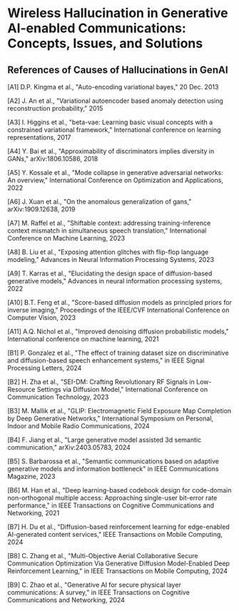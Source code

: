# Wireless Hallucination in Generative AI-enabled Communications: Concepts, Issues, and Solutions
## References of Causes of Hallucinations in GenAI
[A1] D.P. Kingma et al., "Auto-encoding variational bayes," 20 Dec. 2013

[A2] J. An et al., "Variational autoencoder based anomaly detection using reconstruction probability," 2015

[A3] I. Higgins et al., "beta-vae: Learning basic visual concepts with a constrained variational framework," International conference on learning representations, 2017

[A4] Y. Bai et al., "Approximability of discriminators implies diversity in GANs," arXiv:1806.10586, 2018

[A5] Y. Kossale et al., "Mode collapse in generative adversarial networks: An overview," International Conference on Optimization and Applications, 2022

[A6] J. Xuan et al., "On the anomalous generalization of gans," arXiv:1909.12638, 2019

[A7] M. Raffel et al., "Shiftable context: addressing training-inference context mismatch in simultaneous speech translation," International Conference on Machine Learning, 2023

[A8] B. Liu et al., "Exposing attention glitches with flip-flop language modeling," Advances in Neural Information Processing Systems, 2023

[A9] T. Karras et al., "Elucidating the design space of diffusion-based generative models," Advances in neural information processing systems, 2022

[A10] B.T. Feng et al., "Score-based diffusion models as principled priors for inverse imaging," Proceedings of the IEEE/CVF International Conference on Computer Vision, 2023

[A11] A.Q. Nichol et al., "Improved denoising diffusion probabilistic models," International conference on machine learning, 2021

[B1] P. Gonzalez et al., "The effect of training dataset size on discriminative and diffusion-based speech enhancement systems," in IEEE Signal Processing Letters, 2024

[B2] H. Zha et al., "SEI-DM: Crafting Revolutionary RF Signals in Low-Resource Settings via Diffusion Model," International Conference on Communication Technology, 2023

[B3] M. Mallik et al., "GLIP: Electromagnetic Field Exposure Map Completion by Deep Generative Networks," International Symposium on Personal, Indoor and Mobile Radio Communications, 2024

[B4] F. Jiang et al., "Large generative model assisted 3d semantic communication," arXiv:2403.05783, 2024

[B5] S. Barbarossa et al., "Semantic communications based on adaptive generative models and information bottleneck" in IEEE Communications Magazine, 2023

[B6] M. Han et al., "Deep learning-based codebook design for code-domain non-orthogonal multiple access: Approaching single-user bit-error rate performance," in IEEE Transactions on Cognitive Communications and Networking, 2021

[B7] H. Du et al., "Diffusion-based reinforcement learning for edge-enabled AI-generated content services," IEEE Transactions on Mobile Computing, 2024

[B8] C. Zhang et al., "Multi-Objective Aerial Collaborative Secure Communication Optimization Via Generative Diffusion Model-Enabled Deep Reinforcement Learning," in IEEE Transactions on Mobile Computing, 2024

[B9] C. Zhao et al., "Generative AI for secure physical layer communications: A survey," in IEEE Transactions on Cognitive Communications and Networking, 2024
